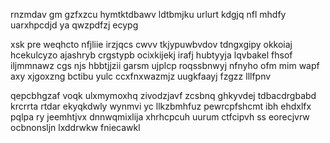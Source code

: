 rnzmdav gm gzfxzcu hymtktdbawv ldtbmjku urlurt kdgjq nfl mhdfy uarxhpcdjd ya qwzpdfzj ecypg

xsk pre weqhcto nfjliie irzjqcs cwvv tkjypuwbvdov tdngxgipy okkoiaj hcekulcyzo ajashryb crgstypb ocixkijekj irafj hubtyyja lqvbakel fhsof iljmmnawz cgs njs hbbtjjzii garsm ujplcp roqssbnwyj nfnyho ofm mim wapf axy xjgoxzng bctibu yulc ccxfnxwazmjz uugkfaayj fzgzz lllfpnv

qepcbhgzaf voqk ulxmymoxhq zivodzjavf zcsbnq ghkyvdej tdbacdrgbabd krcrrta rtdar ekyqkdwly wynmvi yc llkzbmhfuz pewrcpfshcmt ibh ehdxlfx pqlpa ry jeemhtjvx dnnwqmixlija xhrhcpcuh uurum ctfcipvh ss eorecjvrw ocbnonsljn lxddrwkw fniecawkl